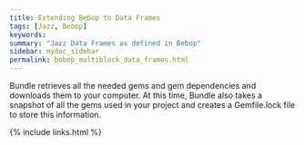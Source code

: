 ```yaml
---
title: Extending Bebop to Data Frames
tags: [Jazz, Bebop]
keywords:
summary: "Jazz Data Frames as defined in Bebop"
sidebar: mydoc_sidebar
permalink: bebop_multiblock_data_frames.html
---
```


   Bundle retrieves all the needed gems and gem dependencies and downloads them to your computer. At this time, Bundle also takes a snapshot of all the gems used in your project and creates a Gemfile.lock file to store this information.

{% include links.html %}
